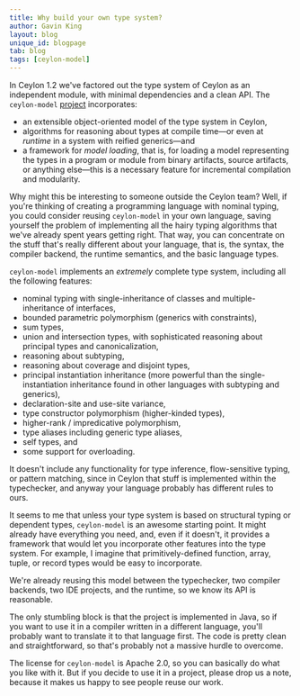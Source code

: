 ```yaml
---
title: Why build your own type system?
author: Gavin King
layout: blog
unique_id: blogpage
tab: blog
tags: [ceylon-model]
---
```


In Ceylon 1.2 we've factored out the type system of Ceylon
as an independent module, with minimal dependencies and a
clean API. The `ceylon-model` 
[project](https://github.com/ceylon/ceylon-model/)
incorporates:

- an extensible object-oriented model of the type system in 
  Ceylon,
- algorithms for reasoning about types at compile 
  time&mdash;or even at _runtime_ in a system with reified 
  generics&mdash;and
- a framework for _model loading_, that is, for loading a
  model representing the types in a program or module from 
  binary artifacts, source artifacts, or anything 
  else&mdash;this is a necessary feature for incremental 
  compilation and modularity.

Why might this be interesting to someone outside the Ceylon
team? Well, if you're thinking of creating a programming
language with nominal typing, you could consider reusing 
`ceylon-model` in your own language, saving yourself the
problem of implementing all the hairy typing algorithms that
we've already spent years getting right. That way, you can
concentrate on the stuff that's really different about your
language, that is, the syntax, the compiler backend, the
runtime semantics, and the basic language types. 

`ceylon-model` implements an _extremely_ complete type 
system, including all the following features:

- nominal typing with single-inheritance of classes and
  multiple-inheritance of interfaces,
- bounded parametric polymorphism (generics with constraints),
- sum types,
- union and intersection types, with sophisticated reasoning 
  about principal types and canonicalization,
- reasoning about subtyping,
- reasoning about coverage and disjoint types,
- principal instantiation inheritance (more powerful than 
  the single-instantiation inheritance found in other 
  languages with subtyping and generics),
- declaration-site and use-site variance,
- type constructor polymorphism (higher-kinded types),
- higher-rank / impredicative polymorphism,
- type aliases including generic type aliases,
- self types, and
- some support for overloading.

It doesn't include any functionality for type inference,
flow-sensitive typing, or pattern matching, since in Ceylon
that stuff is implemented within the typechecker, and anyway
your language probably has different rules to ours.

It seems to me that unless your type system is based on 
structural typing or dependent types, `ceylon-model` is an
awesome starting point. It might already have everything you
need, and, even if it doesn't, it provides a framework that
would let you incorporate other features into the type 
system. For example, I imagine that primitively-defined 
function, array, tuple, or record types would be easy to 
incorporate.

We're already reusing this model between the typechecker,
two compiler backends, two IDE projects, and the runtime, so 
we know its API is reasonable.

The only stumbling block is that the project is implemented 
in Java, so if you want to use it in a compiler written in a 
different language, you'll probably want to translate it to 
that language first. The code is pretty clean and 
straightforward, so that's probably not a massive hurdle to 
overcome.

The license for `ceylon-model` is Apache 2.0, so you can
basically do what you like with it. But if you decide to
use it in a project, please drop us a note, because it makes 
us happy to see people reuse our work. 